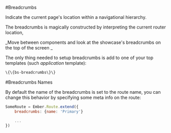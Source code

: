 #Breadcrumbs

Indicate the current page's location within a navigational hierarchy.

The breadcrumbs is magically constructed by interpreting the current router location,

_Move between components and look at the showcase's breadcrumbs on the top of the screen _


The only thing needed to setup breadcrumbs is add to one of your top templates (such _application_ template):

```html
\{\{bs-breadcrumbs\}\}
```

#Breadcrumbs Names

By default the name of the breadcrumbs is set to the route name,
you can change this behavior by specifying some meta info on the route:


```javascript
SomeRoute = Ember.Route.extend({
    breadcrumbs: {name: 'Primary'}

    ...
})
```
